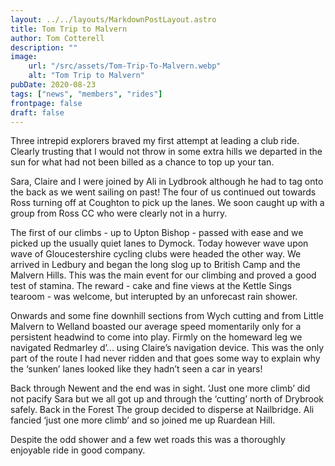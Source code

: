 ```yaml
---
layout: ../../layouts/MarkdownPostLayout.astro
title: Tom Trip to Malvern
author: Tom Cotterell
description: ""
image:
    url: "/src/assets/Tom-Trip-To-Malvern.webp"
    alt: "Tom Trip to Malvern"
pubDate: 2020-08-23
tags: ["news", "members", "rides"]
frontpage: false
draft: false
---
```


Three intrepid explorers braved my first attempt at leading a club ride. Clearly trusting that I would not throw in some extra hills we departed in the sun for what had not been billed as a chance to top up your tan.

Sara, Claire and I were joined by Ali in Lydbrook although he had to tag onto the back as we went sailing on past! The four of us continued out towards Ross turning off at Coughton to pick up the lanes. We soon caught up with a group from Ross CC who were clearly not in a hurry.

The first of our climbs - up to Upton Bishop - passed with ease and we picked up the usually quiet lanes to Dymock. Today however wave upon wave of Gloucestershire cycling clubs were headed the other way. We arrived in Ledbury and began the long slog up to British Camp and the Malvern Hills. This was the main event for our climbing and proved a good test of stamina. The reward - cake and fine views at the Kettle Sings tearoom - was welcome, but interupted by an unforecast rain shower.

Onwards and some fine downhill sections from Wych cutting and from Little Malvern to Welland boasted our average speed momentarily only for a persistent headwind to come into play. Firmly on the homeward leg we navigated Redmarley d’... using Claire’s navigation device. This was the only part of the route I had never ridden and that goes some way to explain why the ‘sunken’ lanes looked like they hadn’t seen a car in years!

Back through Newent and the end was in sight. ‘Just one more climb’ did not pacify Sara but we all got up and through the ‘cutting’ north of Drybrook safely. Back in the Forest The group decided to disperse at Nailbridge. Ali fancied ‘just one more climb’ and so joined me up Ruardean Hill.

Despite the odd shower and a few wet roads this was a thoroughly enjoyable ride in good company.
